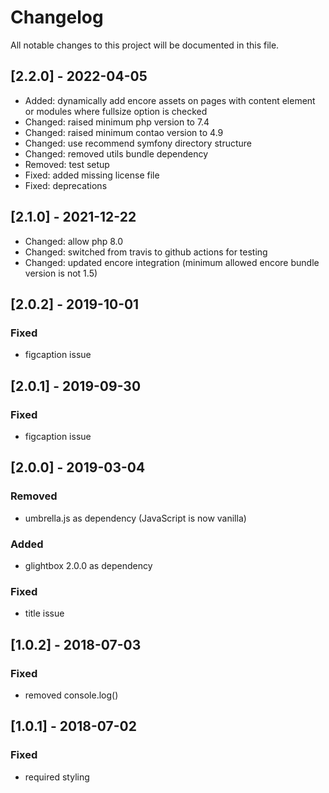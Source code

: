 # Changelog
All notable changes to this project will be documented in this file.

## [2.2.0] - 2022-04-05
- Added: dynamically add encore assets on pages with content element or modules where fullsize option is checked
- Changed: raised minimum php version to 7.4
- Changed: raised minimum contao version to 4.9
- Changed: use recommend symfony directory structure 
- Changed: removed utils bundle dependency
- Removed: test setup
- Fixed: added missing license file
- Fixed: deprecations

## [2.1.0] - 2021-12-22
- Changed: allow php 8.0
- Changed: switched from travis to github actions for testing
- Changed: updated encore integration (minimum allowed encore bundle version is not 1.5)

## [2.0.2] - 2019-10-01

### Fixed
- figcaption issue

## [2.0.1] - 2019-09-30

### Fixed
- figcaption issue

## [2.0.0] - 2019-03-04

### Removed
- umbrella.js as dependency (JavaScript is now vanilla)

### Added
- glightbox 2.0.0 as dependency

### Fixed
- title issue

## [1.0.2] - 2018-07-03

### Fixed
- removed console.log()

## [1.0.1] - 2018-07-02

### Fixed
- required styling
